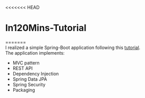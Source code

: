 <<<<<<< HEAD
# In120Mins-Tutorial
=======  
I realized a simple Spring-Boot application following this [tutorial](https://www.youtube.com/watch?v=0Q3R2-z3usI&ab_channel=in120Minsin120Mins).   
The application implements:  
* MVC pattern
* REST API
* Dependency Injection
* Spring Data JPA
* Spring Security
* Packaging 
